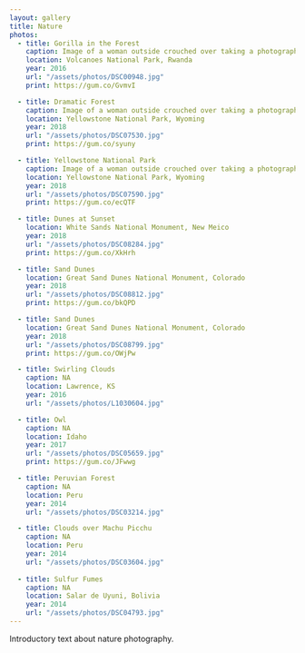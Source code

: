 ```yaml
---
layout: gallery
title: Nature
photos:
  - title: Gorilla in the Forest
    caption: Image of a woman outside crouched over taking a photograph of a subject out of frame while a young girl bends down to pet down a pug on a leash while a sculpture of a dinosaur looms in the background.
    location: Volcanoes National Park, Rwanda
    year: 2016
    url: "/assets/photos/DSC00948.jpg"
    print: https://gum.co/GvmvI

  - title: Dramatic Forest
    caption: Image of a woman outside crouched over taking a photograph of a subject out of frame while a young girl bends down to pet down a pug on a leash while a sculpture of a dinosaur looms in the background.
    location: Yellowstone National Park, Wyoming
    year: 2018
    url: "/assets/photos/DSC07530.jpg"
    print: https://gum.co/syuny

  - title: Yellowstone National Park
    caption: Image of a woman outside crouched over taking a photograph of a subject out of frame while a young girl bends down to pet down a pug on a leash while a sculpture of a dinosaur looms in the background.
    location: Yellowstone National Park, Wyoming
    year: 2018
    url: "/assets/photos/DSC07590.jpg"
    print: https://gum.co/ecQTF

  - title: Dunes at Sunset
    location: White Sands National Monument, New Meico
    year: 2018
    url: "/assets/photos/DSC08284.jpg"
    print: https://gum.co/XkHrh

  - title: Sand Dunes
    location: Great Sand Dunes National Monument, Colorado
    year: 2018
    url: "/assets/photos/DSC08812.jpg"
    print: https://gum.co/bkQPD

  - title: Sand Dunes
    location: Great Sand Dunes National Monument, Colorado
    year: 2018
    url: "/assets/photos/DSC08799.jpg"
    print: https://gum.co/OWjPw

  - title: Swirling Clouds
    caption: NA
    location: Lawrence, KS
    year: 2016
    url: "/assets/photos/L1030604.jpg"

  - title: Owl
    caption: NA
    location: Idaho
    year: 2017
    url: "/assets/photos/DSC05659.jpg"
    print: https://gum.co/JFwwg

  - title: Peruvian Forest
    caption: NA
    location: Peru
    year: 2014
    url: "/assets/photos/DSC03214.jpg"

  - title: Clouds over Machu Picchu
    caption: NA
    location: Peru
    year: 2014
    url: "/assets/photos/DSC03604.jpg"
    
  - title: Sulfur Fumes
    caption: NA
    location: Salar de Uyuni, Bolivia
    year: 2014
    url: "/assets/photos/DSC04793.jpg"
---
```

<p>Introductory text about nature photography.</p>
